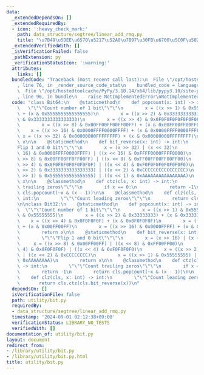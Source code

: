 ```yaml
---
data:
  _extendedDependsOn: []
  _extendedRequiredBy:
  - icon: ':heavy_check_mark:'
    path: data_structure/segtree/linear_add_rmq.py
    title: "\u7B49\u5DEE\u6570\u5217\u52A0\u7B97\u30FB\u6700\u5C0F\u5024\u53D6\u5F97"
  _extendedVerifiedWith: []
  _isVerificationFailed: false
  _pathExtension: py
  _verificationStatusIcon: ':warning:'
  attributes:
    links: []
  bundledCode: "Traceback (most recent call last):\n  File \"/opt/hostedtoolcache/PyPy/3.10.14/x64/lib/pypy3.10/site-packages/onlinejudge_verify/documentation/build.py\"\
    , line 76, in _render_source_code_stat\n    bundled_code = language.bundle(\n\
    \  File \"/opt/hostedtoolcache/PyPy/3.10.14/x64/lib/pypy3.10/site-packages/onlinejudge_verify/languages/python.py\"\
    , line 96, in bundle\n    raise NotImplementedError\nNotImplementedError\n"
  code: "class Bit64:\n    @staticmethod\n    def popcount(x: int) -> int:\n     \
    \   \"\"\"Count number of 1 bit\"\"\"\n        x = ((x >> 1) & 0x5555555555555555)\
    \ + (x & 0x5555555555555555)\n        x = ((x >> 2) & 0x3333333333333333) + (x\
    \ & 0x3333333333333333)\n        x = ((x >> 4) & 0x0F0F0F0F0F0F0F0F) + (x & 0x0F0F0F0F0F0F0F0F)\n\
    \        x = ((x >> 8) & 0x00FF00FF00FF00FF) + (x & 0x00FF00FF00FF00FF)\n    \
    \    x = ((x >> 16) & 0x0000FFFF0000FFFF) + (x & 0x0000FFFF0000FFFF)\n       \
    \ x = ((x >> 32) & 0x00000000FFFFFFFF) + (x & 0x00000000FFFFFFFF)\n        return\
    \ x\n\n    @staticmethod\n    def bit_reverse(x: int) -> int:\n        \"\"\"\
    Flip 1 and 0 bit\"\"\"\n        x = (x >> 32) | (x << 32)\n        x = ((x >>\
    \ 16) & 0x0000FFFF0000FFFF) | ((x << 16) & 0xFFFF0000FFFF0000)\n        x = ((x\
    \ >> 8) & 0x00FF00FF0FF00FF) | ((x << 8) & 0xFF00FF00FF00FF00)\n        x = ((x\
    \ >> 4) & 0x0F0F0F0F0F0F0F0F) | ((x << 4) & 0xF0F0F0F0F0F0F0F0)\n        x = ((x\
    \ >> 2) & 0x3333333333333333) | ((x << 2) & 0xCCCCCCCCCCCCCCCC)\n        x = ((x\
    \ >> 1) & 0x5555555555555555) | ((x << 1) & 0xAAAAAAAAAAAAAAAA)\n        return\
    \ x\n\n    @classmethod\n    def ctz(cls, x: int) -> int:\n        \"\"\"Count\
    \ trailing zeros\"\"\"\n        if x == 0:\n            return -1\n        return\
    \ cls.popcount(~x & (x - 1))\n\n    @classmethod\n    def clz(cls, x: int) ->\
    \ int:\n        \"\"\"Count leading zeros\"\"\"\n        return cls.ctz(cls.bit_reverse(x))\n\
    \n\nclass Bit32:\n    @staticmethod\n    def popcount(x: int) -> int:\n      \
    \  \"\"\"Count number of 1 bit\"\"\"\n        x = ((x >> 1) & 0x55555555) + (x\
    \ & 0x55555555)\n        x = ((x >> 2) & 0x33333333) + (x & 0x33333333)\n    \
    \    x = ((x >> 4) & 0x0F0F0F0F) + (x & 0x0F0F0F0F)\n        x = ((x >> 8) & 0x00FF00FF)\
    \ + (x & 0x00FF00FF)\n        x = ((x >> 16) & 0x0000FFFF) + (x & 0x0000FFFF)\n\
    \        return x\n\n    @staticmethod\n    def bit_reverse(x: int) -> int:\n\
    \        \"\"\"Flip 1 and 0 bit\"\"\"\n        x = (x >> 16) | (x << 16)\n   \
    \     x = ((x >> 8) & 0x00FF00FF) | ((x << 8) & 0xFF00FF00)\n        x = ((x >>\
    \ 4) & 0x0F0F0F0F) | ((x << 4) & 0xF0F0F0F0)\n        x = ((x >> 2) & 0x33333333)\
    \ | ((x << 2) & 0xCCCCCCCC)\n        x = ((x >> 1) & 0x55555555) | ((x << 1) &\
    \ 0xAAAAAAAA)\n        return x\n\n    @classmethod\n    def ctz(cls, x: int)\
    \ -> int:\n        \"\"\"Count trailing zeros\"\"\"\n        if x == 0:\n    \
    \        return -1\n        return cls.popcount(~x & (x - 1))\n\n    @classmethod\n\
    \    def clz(cls, x: int) -> int:\n        \"\"\"Count leading zeros\"\"\"\n \
    \       return cls.ctz(cls.bit_reverse(x))\n"
  dependsOn: []
  isVerificationFile: false
  path: utility/bit.py
  requiredBy:
  - data_structure/segtree/linear_add_rmq.py
  timestamp: '2024-09-01 02:12:38+09:00'
  verificationStatus: LIBRARY_NO_TESTS
  verifiedWith: []
documentation_of: utility/bit.py
layout: document
redirect_from:
- /library/utility/bit.py
- /library/utility/bit.py.html
title: utility/bit.py
---
```

